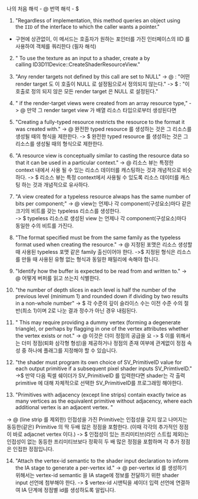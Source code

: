나의 처음 해석 - @
번역 해석 - $


1. "Regardless of implementation, this method queries an object using the `IID` of the interface to which the caller wants a pointer."
- 구현에 상관없이, 이 메서드는 호출자가 원하는 포인터를 가진 인터페이스의 IID 를 사용하여 객체를 쿼리한다 (필자 해석)

2. " To use the texture as an input to a shader, create a by calling ID3D11Device::CreateShaderResourceView."

3. "Any render targets not defined by this call are set to NULL"
-> @ : "어떤 render target 도 이 호출이 NULL 로 설정됨으로서 정의되지 않는다."
-> $ : "이 호출로 정의 되지 않은 모든 render target 은 NULL 로 설정된다." 

4. " if the render-target views were created from an array resource type,"
-> @ 만약 그 render target view 가 배열 리소스 타입으로부터 생성된다면

5. "Creating a fully-typed resource restricts the resource to the format it was created with."
-> @ 완전한 typed resource 를 생성하는 것은 그 리소스를 생성될 때의 형식을 제한한다.
-> $ 완전한 typed resource 를 생성하는 것은 그 리소스를 생성될 때의 형식으로 제한한다.

6. "A resource view is conceptually similar to casting the resource data so that it can be used in a particular context."
-> @ 리소스 뷰는 특정한 context 내에서 사용 될 수 있는 리소스 데이터를 캐스팅하는 것과 개념적으로 비슷하다.
-> $ 리소스 뷰는 특정 context에서 사용될 수 있도록 리소스 데이터를 캐스팅 하는 것과 개념적으로 유사하다.

7. "A view created for a typeless resource alwaps has the same number of bits per component;"
-> @ view는 언제나 각 component(구성요소)마다 같은 크기의 비트를 갖는 typeless 리소스를 생성한다.  
-> $ typeless 리소스로 생성된 view 는 언제나 각 component(구성요소)마다 동일한 수의 비트를 가진다.

8. "The format specified must be from the same family as the typeless format used when creating the resource."
-> @ 지정된 포맷은 리소스 생성할 때 사용된 typeless 포맷 같은 family 출신이어야 한다. 
->$ 지정된 형식은 리소스를 만들 때 사용된 유형 없는 형식과 동일한 패밀리에 속해야 합니다.

9. "Identify how the buffer is expected to be read from and written to."
-> @ 어떻게 버퍼를 읽고 쓰는지 식별한다.

10. "the number of depth slices in each level is half the number of the previous level (minimum 1) and rounded down if dividing by two results in a non-whole number"
-> $ 각 수준의 깊이 슬라이스 수는 이전 수준 수의 절반(최소 1)이며 2로 나눈 결과 정수가 아닌 경우 내림된다.

11. " This may require providing a dummy vertex (forming a degenerate triangle), or perhaps by flagging in one of the vertex attributes whether the vertex exists or not."
-> @ 이것은 더미 정점의 공급을 요
-> $  이를 위해서는 더미 정점(퇴화 삼각형 형성)을 제공하거나 정점의 존재 여부에 관계없이 정점 속성 중 하나에 플래그를 지정해야 할 수 있습니다.

12. "the shader must program its own choice of SV_PrimitiveID value for each output primitive if a subsequent pixel shader inputs SV_PrimtiveID."
->$ 만약 다음 픽셀 쉐이더가 SV_PrimitiveID 를 입력한다면 shader는 각 출력 primitive 에 대해 자체적으로 선택한 SV_PrimitiveID를 프로그래밍 해야한다.

13. "Primitives with adjacency (except line strips) contain exactly twice as many vertices as the equivalent primitive without adjacency, where each additional vertex is an adjacent vertex. "

-> @ (line strip 를 제외한) 인접성을 가진 Primitive는 인접성을 갖지 않고 나머지는 동등한(같은)  Primitive 의 딱 두배 많은 정점을 포함한다. (이때 각각의 추가적인 정점이 바로 adjacnet vertex 이다.)
-> $ 인접성이 있는 프리미티브(라인 스트립 제외)는 인접성이 없는 동등한 프리미티브보다 정확히 두 배 많은 정점을 포함하며 각 추가 정점은 인접한 정점입니다.

14. "Attach the vertex-id semantic to the shader input declaration to inform the IA stage to generate a per-vertex id."
-> @ per-vertex id 를 생성하기 위해서는 vertex-id semantic 을 IA stage에 정보를 전달하기 위한 shader input 선언에 첨부해야 한다.
-> $ vertex-id 시맨틱을 셰이더 입력 선언에 연결하여 IA 단계에 정점별 id를 생성하도록 알립니다.
